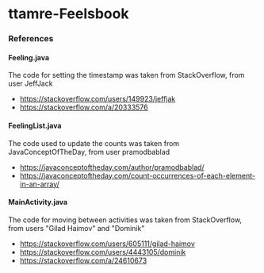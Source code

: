 # ttamre-Feelsbook

### References
#### Feeling.java
The code for setting the timestamp was taken from StackOverflow, from user JeffJack
* https://stackoverflow.com/users/149923/jeffjak
* https://stackoverflow.com/a/20333576
     

#### FeelingList.java
The code used to update the counts was taken from JavaConceptOfTheDay, from user pramodbablad
* https://javaconceptoftheday.com/author/pramodbablad/
* https://javaconceptoftheday.com/count-occurrences-of-each-element-in-an-array/
     

#### MainActivity.java

The code for moving between activities was taken from StackOverflow, from users "Gilad Haimov" and "Dominik"
* https://stackoverflow.com/users/605111/gilad-haimov
* https://stackoverflow.com/users/4443105/dominik
* https://stackoverflow.com/a/24610673